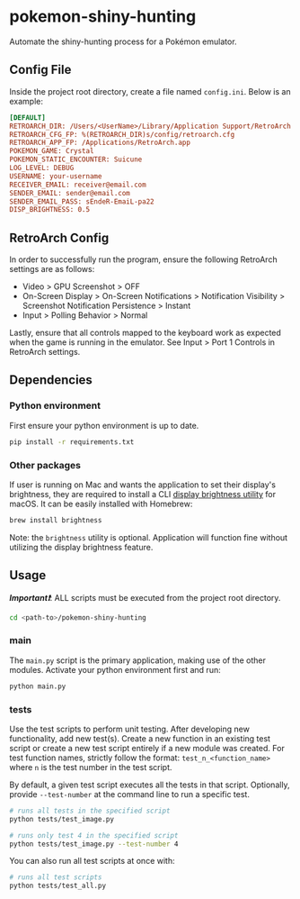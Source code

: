 # pokemon-shiny-hunting

Automate the shiny-hunting process for a Pokémon emulator.

## Config File

Inside the project root directory, create a file named `config.ini`. Below is an example:

```ini
[DEFAULT]
RETROARCH_DIR: /Users/<UserName>/Library/Application Support/RetroArch  # optional (str)
RETROARCH_CFG_FP: %(RETROARCH_DIR)s/config/retroarch.cfg                # required (str)
RETROARCH_APP_FP: /Applications/RetroArch.app                           # required (str)
POKEMON_GAME: Crystal                                                   # required (str)
POKEMON_STATIC_ENCOUNTER: Suicune                                       # required (str)
LOG_LEVEL: DEBUG                                                        # optional (str), default is INFO
USERNAME: your-username                                                 # optional (str), default is User
RECEIVER_EMAIL: receiver@email.com                                      # optional (str), default is None
SENDER_EMAIL: sender@email.com                                          # optional (str), default is None
SENDER_EMAIL_PASS: sEndeR-EmaiL-pa22                                    # optional (str), default is None
DISP_BRIGHTNESS: 0.5                                                    # optional (float between [0,1]), default is None
```

## RetroArch Config

In order to successfully run the program, ensure the following RetroArch settings are as follows:

- Video > GPU Screenshot > OFF
- On-Screen Display > On-Screen Notifications > Notification Visibility > Screenshot Notification Persistence > Instant
- Input > Polling Behavior > Normal

Lastly, ensure that all controls mapped to the keyboard work as expected when the game is running in the emulator. See Input > Port 1 Controls in RetroArch settings.

## Dependencies

### Python environment

First ensure your python environment is up to date.

```bash
pip install -r requirements.txt
```

### Other packages

If user is running on Mac and wants the application to set their display's brightness, they are required to install a CLI [display brightness utility](https://github.com/nriley/brightness) for macOS.
It can be easily installed with Homebrew:

```bash
brew install brightness
```

Note: the `brightness` utility is optional. Application will function fine without utilizing the display brightness feature.

## Usage

***Important❗***: ALL scripts must be executed from the project root directory.

```bash
cd <path-to>/pokemon-shiny-hunting
```

### main

The `main.py` script is the primary application, making use of the other modules. Activate your python environment first and run:

```bash
python main.py
```

### tests

Use the test scripts to perform unit testing. After developing new functionality, add new test(s). Create a new function in an existing test script or create a new test script entirely if a new module was created. For test function names, strictly follow the format: `test_n_<function_name>` where `n` is the test number in the test script.

By default, a given test script executes all the tests in that script. Optionally, provide `--test-number` at the command line to run a specific test.

```bash
# runs all tests in the specified script
python tests/test_image.py
```

```bash
# runs only test 4 in the specified script
python tests/test_image.py --test-number 4
```

You can also run all test scripts at once with:

```bash
# runs all test scripts
python tests/test_all.py
```
